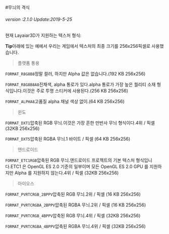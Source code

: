 #무늬의 격식

###### *version :2.1.0   Update:2019-5-25*

현재 Layaiar3D가 지원하는 텍스처 형식:

**Tip**아래에 있는 예에서 우리는 게임에서 텍스처의 최종 크기를 256x256픽셀로 사용했습니다.

> 플랫폼 통용

`FORMAT_R8G8B8`정말 컬러, 하지만 Alpha 값은 없습니다.(192 KB 256x256)

`FORMAT_R8G8B8A8`진채색, alpha 통로가 있다.alpha 통로가 가장 높은 퀄리티 소재 형식입니다.이것은 주로 투명 스티커에 사용된다.(256 KB 256x256)

`FORMAT_ALPHA8`고품질 alpha 채널 색상 없이.(64 KB 256x256)

> 윈도

`FORMAT_DXT1`압축된 RGB 무늬.이것은 가장 흔한 만반사 무늬 형식이다.4위 / 픽셀 (32KB 256x256)

`FORMAT_DXT5`압축된 RGBA 무늬.1 바이트 / 픽셀 (64 KB 256x256)

> 앤드로이드

`FORMAT_ETC1RGB`압축된 RGB 무늬.앤드로이드 프로젝트의 기본 텍스처 형식입니다.ETC1 은 OpenGL ES 2.0 기준의 일부이며 모든 OpenGL ES 2.0 GPU 를 지원하지만 Alpha 를 지원하지 않는다.4위 / 픽셀 (32KB 256x256)

> 아이오스

`FORMAT_PVRTCRGB_2BPPV`압축된 RGB 무늬.2위 / 픽셀 (16 KB 256x256)

`FORMAT_PVRTCRGBA_2BPPV`압축된 RGBA 무늬.2위 / 픽셀 (16 KB 256x256)

`FORMAT_PVRTCRGB_4BPPV`압축된 RGB 무늬.4위 / 픽셀 (32KB 256x256)

`FORMAT_PVRTCRGBA_4BPPV`압축된 RGBA 무늬.4위 / 픽셀 (32KB 256x256)